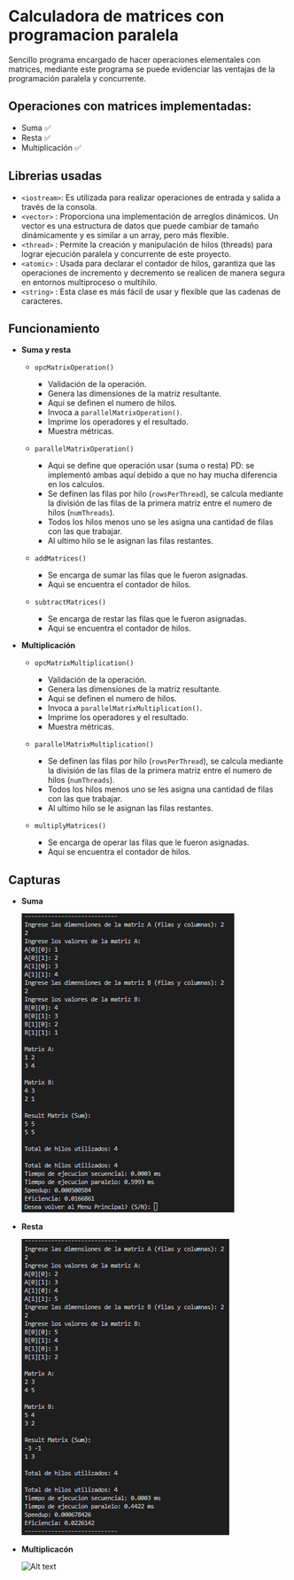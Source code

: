 # Calculadora de matrices con programacion paralela

Sencillo programa encargado de hacer operaciones elementales con matrices, mediante este programa se puede evidenciar las ventajas de la programación paralela y concurrente. 

## Operaciones con matrices implementadas:
- Suma :white_check_mark:
- Resta :white_check_mark:
- Multiplicación :white_check_mark:

## Librerias usadas
- `<iostream>`: Es utilizada para realizar operaciones de entrada y salida a través de la consola.
- `<vector>` : Proporciona una implementación de arreglos dinámicos. Un vector es una estructura de datos que puede cambiar de tamaño dinámicamente y es similar a un array, pero más flexible.
- `<thread>` : Permite la creación y manipulación de hilos (threads) para lograr ejecución paralela y concurrente de este proyecto.
- `<atomic>` : Usada para declarar el contador de hilos, garantiza que las operaciones de incremento y decremento se realicen de manera segura en entornos multiproceso o multihilo.
- `<string>` : Esta clase es más fácil de usar y flexible que las cadenas de caracteres.

## Funcionamiento
- **Suma y resta**

  - `opcMatrixOperation()`
  
    - Validación de la operación.
    - Genera las dimensiones de la matriz resultante.
    - Aqui se definen el numero de hilos.
    - Invoca a `parallelMatrixOperation()`.
    - Imprime los operadores y el resultado.
    - Muestra métricas.
  
  - `parallelMatrixOperation()`
  
    - Aqui se define que operación usar (suma o resta) PD: se implementó ambas aquí debido a que no hay mucha diferencia en los calculos.
    - Se definen las filas por hilo (`rowsPerThread`), se calcula mediante la división de las filas de la primera matriz entre el numero de hilos (`numThreads`).
    - Todos los hilos menos uno se les asigna una cantidad de filas con las que trabajar.
    - Al ultimo hilo se le asignan las filas restantes.
  
  - `addMatrices()`
  
    - Se encarga de sumar las filas que le fueron asignadas.
    - Aqui se encuentra el contador de hilos.
  
  - `subtractMatrices()`
  
    - Se encarga de restar las filas que le fueron asignadas.
    - Aqui se encuentra el contador de hilos.

- **Multiplicación**

  - `opcMatrixMultiplication()`
  
    - Validación de la operación.
    - Genera las dimensiones de la matriz resultante.
    - Aqui se definen el numero de hilos.
    - Invoca a `parallelMatrixMultiplication()`.
    - Imprime los operadores y el resultado.
    - Muestra métricas.
  
  - `parallelMatrixMultiplication()`
  
    - Se definen las filas por hilo (`rowsPerThread`), se calcula mediante la división de las filas de la primera matriz entre el numero de hilos (`numThreads`).
    - Todos los hilos menos uno se les asigna una cantidad de filas con las que trabajar.
    - Al ultimo hilo se le asignan las filas restantes.
  
  - `multiplyMatrices()`
  
    - Se encarga de operar las filas que le fueron asignadas.
    - Aqui se encuentra el contador de hilos.
    
## Capturas

- **Suma**
  
  ![Alt text](./images/Suma.png)

- **Resta**

  ![Alt text](./images/Resta.png)

- **Multiplicacón**

  ![Alt text](./images/Multiplicación.png)
